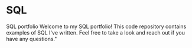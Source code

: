 # SQL
SQL portfolio
Welcome to my SQL portfolio! This code repository contains examples of SQL I've written. Feel free to take a look and reach out if you have any questions."
